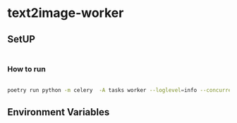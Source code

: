 # text2image-worker

## SetUP

###
```bash
```

### How to run

```bash

poetry run python -m celery  -A tasks worker --loglevel=info --concurrency=1

```

## Environment Variables

